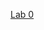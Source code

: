 [Lab 0](https://nhauzenb.github.io/SGPE-ATSE-ECNM11049/Lab%20Material/Lab%200/ECNM11049-IntrotoR.html)
